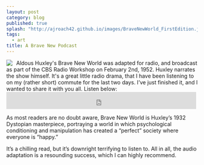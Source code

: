 ```yaml
---
layout: post
category: blog
published: true
splash: "http://ajroach42.github.io/images/BraveNewWorld_FirstEdition.jpg"
tags: 
  - art
title: A Brave New Podcast
---
```



<img src="{{site.baseurl}}/images/BraveNewWorld_FirstEdition.jpg" style="float:left; max-width:175px; padding-right:10px;"> 
Aldous Huxley's Brave New World was adapted for radio, and broadcast as part of the CBS Radio Workshop on February 2nd, 1952. Huxley narrates the show himself. It's a great little radio drama, that I have been listening to on my (rather short) commute for the last two days. I’ve just finished it, and I wanted to share it with you all. Listen below: 
<iframe src="https://archive.org/embed/CbsRadioWorkshop-BraveNewWorldjohnr2443" width="500" height="45" frameborder="0" webkitallowfullscreen="true" mozallowfullscreen="true" allowfullscreen style="clear:both;"></iframe>

As most readers are no doubt aware, Brave New World is Huxley’s 1932 Dystopian masterpiece, portraying a world in which psychological conditioning and manipulation has created a “perfect” society where everyone is “happy.” 

It’s a chilling read, but it’s downright terrifying to listen to. All in all, the audio adaptation is a resounding success, which I can highly recommend.
